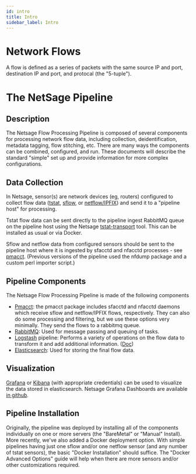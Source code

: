 ```yaml
---
id: intro
title: Intro
sidebar_label: Intro
---
```

# Network Flows

A flow is defined as a series of packets with the same source IP and port, destination IP and port, and protocal (the "5-tuple"). 

# The NetSage Pipeline

## Description 

The Netsage Flow Processing Pipeline is composed of several components for processing network flow data, including collection, deidentification, metadata tagging, flow stitching, etc.
There are many ways the components can be combined, configured, and run. These documents will describe the standard "simple" set up and provide information for more complex configurations.

## Data Collection

In Netsage, sensor(s) are network devices (eg, routers) configured to collect flow data ([tstat](http://tstat.polito.it/), [sflow](https://www.rfc-editor.org/info/rfc3176), or [netflow/IPFIX](https://www.cisco.com/c/en/us/products/collateral/ios-nx-os-software/ios-netflow/prod_white_paper0900aecd80406232.html)) and send it to a "pipeline host" for processing. 

Tstat flow data can be sent directly to the pipeline ingest RabbitMQ queue on the pipeline host using the Netsage [tstat-transport](https://github.com/netsage-project/tstat-transport) tool. This can be installed as usual or via Docker. 

Sflow and netflow data from configured sensors should be sent to the pipeline host where it is ingested by sfacctd and nfacctd processes - see [pmacct](https://github.com/pmacct/pmacct). (Previous versions of the pipeline used the nfdump package and a custom perl importer script.)

## Pipeline Components

The Netsage Flow Processing Pipeline is made of the following components

 - [Pmacct](https://github.com/pmacct/pmacct): the pmacct package includes sfacctd and nfacctd daemons which receive sflow and netflow/IPFIX flows, respectively. They can also do some processing and filtering, but we use these options very minimally. They send the flows to a rabbitmq queue.
 - [RabbitMQ](https://www.rabbitmq.com/): Used for message passing and queuing of tasks.
 - [Logstash](https://www.elastic.co/logstash) pipeline: Performs a variety of operations on the flow data to transform it and add additional information.  ([Doc](logstash.md))
 - [Elasticsearch](https://www.elastic.co/what-is/elasticsearch): Used for storing the final flow data. 

## Visualization

[Grafana](https://grafana.com/oss/grafana/) or [Kibana](https://www.elastic.co/kibana) (with appropriate credentials) can be used to visualize the data stored in elasticsearch.  Netsage Grafana Dashboards are available [in github](https://github.com/netsage-project/netsage-grafana-configs).

## Pipeline Installation

Originally, the pipeline was deployed by installing all of the components individually on one or more servers (the "BareMetal" or "Manual" Install). More recently, we've also added a Docker deployment option. With simple pipelines having just one sflow and/or one netflow sensor (and any number of tstat sensors), the basic "Docker Installation" should suffice. The "Docker Advanced Options" guide will help when there are more sensors and/or other customizations required.

